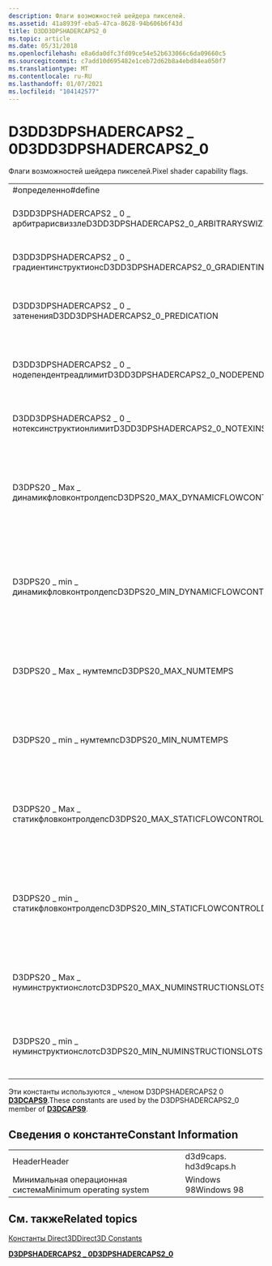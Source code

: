 ```yaml
---
description: Флаги возможностей шейдера пикселей.
ms.assetid: 41a8939f-eba5-47ca-8628-94b606b6f43d
title: D3DD3DPSHADERCAPS2_0
ms.topic: article
ms.date: 05/31/2018
ms.openlocfilehash: e8a6da0dfc3fd09ce54e52b633066c6da09660c5
ms.sourcegitcommit: c7add10d695482e1ceb72d62b8a4ebd84ea050f7
ms.translationtype: MT
ms.contentlocale: ru-RU
ms.lasthandoff: 01/07/2021
ms.locfileid: "104142577"
---
```

# <a name="d3dd3dpshadercaps2_0"></a><span data-ttu-id="b0563-103">D3DD3DPSHADERCAPS2 \_ 0</span><span class="sxs-lookup"><span data-stu-id="b0563-103">D3DD3DPSHADERCAPS2\_0</span></span>

<span data-ttu-id="b0563-104">Флаги возможностей шейдера пикселей.</span><span class="sxs-lookup"><span data-stu-id="b0563-104">Pixel shader capability flags.</span></span>



|                                              |                |                                                                                                                                                                                                                   |
|----------------------------------------------|----------------|-------------------------------------------------------------------------------------------------------------------------------------------------------------------------------------------------------------------|
| <span data-ttu-id="b0563-105">\#определенно</span><span class="sxs-lookup"><span data-stu-id="b0563-105">\#define</span></span>                                     | <span data-ttu-id="b0563-106">Значение</span><span class="sxs-lookup"><span data-stu-id="b0563-106">Value</span></span>          | <span data-ttu-id="b0563-107">Описание</span><span class="sxs-lookup"><span data-stu-id="b0563-107">Description</span></span>                                                                                                                                                                                                       |
| <span data-ttu-id="b0563-108">D3DD3DPSHADERCAPS2 \_ 0 \_ арбитрарисвиззле</span><span class="sxs-lookup"><span data-stu-id="b0563-108">D3DD3DPSHADERCAPS2\_0\_ARBITRARYSWIZZLE</span></span>      | <span data-ttu-id="b0563-109">(1 << 0)</span><span class="sxs-lookup"><span data-stu-id="b0563-109">(1 << 0)</span></span> | <span data-ttu-id="b0563-110">Поддерживается произвольный группирующие.</span><span class="sxs-lookup"><span data-stu-id="b0563-110">Arbitrary swizzling is supported.</span></span>                                                                                                                                                                                 |
| <span data-ttu-id="b0563-111">D3DD3DPSHADERCAPS2 \_ 0 \_ градиентинструктионс</span><span class="sxs-lookup"><span data-stu-id="b0563-111">D3DD3DPSHADERCAPS2\_0\_GRADIENTINSTRUCTIONS</span></span>  | <span data-ttu-id="b0563-112">(1 << 1)</span><span class="sxs-lookup"><span data-stu-id="b0563-112">(1 << 1)</span></span> | <span data-ttu-id="b0563-113">Поддерживаются инструкции градиента.</span><span class="sxs-lookup"><span data-stu-id="b0563-113">Gradient instructions are supported.</span></span>                                                                                                                                                                              |
| <span data-ttu-id="b0563-114">D3DD3DPSHADERCAPS2 \_ 0 \_ затенения</span><span class="sxs-lookup"><span data-stu-id="b0563-114">D3DD3DPSHADERCAPS2\_0\_PREDICATION</span></span>           | <span data-ttu-id="b0563-115">(1 << 2)</span><span class="sxs-lookup"><span data-stu-id="b0563-115">(1 << 2)</span></span> | <span data-ttu-id="b0563-116">Инструкция затенения поддерживается.</span><span class="sxs-lookup"><span data-stu-id="b0563-116">Instruction predication is supported.</span></span> <span data-ttu-id="b0563-117">См. [сетп \_ comp-PS](../direct3dhlsl/setp-comp---ps.md).</span><span class="sxs-lookup"><span data-stu-id="b0563-117">See [setp\_comp - ps](../direct3dhlsl/setp-comp---ps.md).</span></span>                                                                                                                         |
| <span data-ttu-id="b0563-118">D3DD3DPSHADERCAPS2 \_ 0 \_ нодепендентреадлимит</span><span class="sxs-lookup"><span data-stu-id="b0563-118">D3DD3DPSHADERCAPS2\_0\_NODEPENDENTREADLIMIT</span></span>  | <span data-ttu-id="b0563-119">(1 << 3)</span><span class="sxs-lookup"><span data-stu-id="b0563-119">(1 << 3)</span></span> | <span data-ttu-id="b0563-120">Количество зависимых операций чтения для каждой инструкции не ограничено.</span><span class="sxs-lookup"><span data-stu-id="b0563-120">There is no limit on the number of dependent reads per instruction.</span></span>                                                                                                                                               |
| <span data-ttu-id="b0563-121">D3DD3DPSHADERCAPS2 \_ 0 \_ нотексинструктионлимит</span><span class="sxs-lookup"><span data-stu-id="b0563-121">D3DD3DPSHADERCAPS2\_0\_NOTEXINSTRUCTIONLIMIT</span></span> | <span data-ttu-id="b0563-122">(1 << 4)</span><span class="sxs-lookup"><span data-stu-id="b0563-122">(1 << 4)</span></span> | <span data-ttu-id="b0563-123">Количество инструкций да не ограничено.</span><span class="sxs-lookup"><span data-stu-id="b0563-123">There is no limit on the number of tex instructions.</span></span>                                                                                                                                                              |
| <span data-ttu-id="b0563-124">D3DPS20 \_ Max \_ динамикфловконтролдепс</span><span class="sxs-lookup"><span data-stu-id="b0563-124">D3DPS20\_MAX\_DYNAMICFLOWCONTROLDEPTH</span></span>        | <span data-ttu-id="b0563-125">24</span><span class="sxs-lookup"><span data-stu-id="b0563-125">24</span></span>             | <span data-ttu-id="b0563-126">Максимальный уровень вложенности инструкций динамического управления потоком (break, бреакк, ИФК).</span><span class="sxs-lookup"><span data-stu-id="b0563-126">The maximum level of nesting of dynamic flow control instructions (break, breakc, ifc).</span></span>                                                                                                                           |
| <span data-ttu-id="b0563-127">D3DPS20 \_ min \_ динамикфловконтролдепс</span><span class="sxs-lookup"><span data-stu-id="b0563-127">D3DPS20\_MIN\_DYNAMICFLOWCONTROLDEPTH</span></span>        | <span data-ttu-id="b0563-128">0</span><span class="sxs-lookup"><span data-stu-id="b0563-128">0</span></span>              | <span data-ttu-id="b0563-129">Минимальный уровень вложенности инструкций динамического управления потоком (break, бреакк, ИФК).</span><span class="sxs-lookup"><span data-stu-id="b0563-129">The minimum level of nesting of dynamic flow control instructions (break, breakc, ifc).</span></span>                                                                                                                           |
| <span data-ttu-id="b0563-130">D3DPS20 \_ Max \_ нумтемпс</span><span class="sxs-lookup"><span data-stu-id="b0563-130">D3DPS20\_MAX\_NUMTEMPS</span></span>                       | <span data-ttu-id="b0563-131">32</span><span class="sxs-lookup"><span data-stu-id="b0563-131">32</span></span>             | <span data-ttu-id="b0563-132">Драйвер будет поддерживать не более этого количества временных регистров.</span><span class="sxs-lookup"><span data-stu-id="b0563-132">The driver will support at most this many temporary register.</span></span>                                                                                                                                                     |
| <span data-ttu-id="b0563-133">D3DPS20 \_ min \_ нумтемпс</span><span class="sxs-lookup"><span data-stu-id="b0563-133">D3DPS20\_MIN\_NUMTEMPS</span></span>                       | <span data-ttu-id="b0563-134">12</span><span class="sxs-lookup"><span data-stu-id="b0563-134">12</span></span>             | <span data-ttu-id="b0563-135">Драйвер будет поддерживать по крайней мере столько временных регистров.</span><span class="sxs-lookup"><span data-stu-id="b0563-135">The driver will support at least this many temporary register.</span></span>                                                                                                                                                    |
| <span data-ttu-id="b0563-136">D3DPS20 \_ Max \_ статикфловконтролдепс</span><span class="sxs-lookup"><span data-stu-id="b0563-136">D3DPS20\_MAX\_STATICFLOWCONTROLDEPTH</span></span>         | <span data-ttu-id="b0563-137">4</span><span class="sxs-lookup"><span data-stu-id="b0563-137">4</span></span>              | <span data-ttu-id="b0563-138">Максимальная глубина вложенности инструкций « [цикл](../direct3dhlsl/loop---vs.md)-представителя-VS / [»](../direct3dhlsl/rep---vs.md) и « [Call-](../direct3dhlsl/call---vs.md)VS / [каллнз bool](../direct3dhlsl/callnz-bool---vs.md) -vs».</span><span class="sxs-lookup"><span data-stu-id="b0563-138">The maximum depth of nesting of the [loop - vs](../direct3dhlsl/loop---vs.md)/[rep - vs](../direct3dhlsl/rep---vs.md) and [call - vs](../direct3dhlsl/call---vs.md)/[callnz bool - vs](../direct3dhlsl/callnz-bool---vs.md) instructions.</span></span> |
| <span data-ttu-id="b0563-139">D3DPS20 \_ min \_ статикфловконтролдепс</span><span class="sxs-lookup"><span data-stu-id="b0563-139">D3DPS20\_MIN\_STATICFLOWCONTROLDEPTH</span></span>         | <span data-ttu-id="b0563-140">1</span><span class="sxs-lookup"><span data-stu-id="b0563-140">1</span></span>              | <span data-ttu-id="b0563-141">Минимальная глубина вложенности инструкций «цикл- [](../direct3dhlsl/loop---vs.md) / [представителя-VS»](../direct3dhlsl/rep---vs.md) и « [Call-](../direct3dhlsl/call---vs.md)VS / [каллнз bool](../direct3dhlsl/callnz-bool---vs.md) -vs».</span><span class="sxs-lookup"><span data-stu-id="b0563-141">The minimum depth of nesting of the [loop - vs](../direct3dhlsl/loop---vs.md)/[rep - vs](../direct3dhlsl/rep---vs.md) and [call - vs](../direct3dhlsl/call---vs.md)/[callnz bool - vs](../direct3dhlsl/callnz-bool---vs.md) instructions.</span></span> |
| <span data-ttu-id="b0563-142">D3DPS20 \_ Max \_ нуминструктионслотс</span><span class="sxs-lookup"><span data-stu-id="b0563-142">D3DPS20\_MAX\_NUMINSTRUCTIONSLOTS</span></span>            | <span data-ttu-id="b0563-143">512</span><span class="sxs-lookup"><span data-stu-id="b0563-143">512</span></span>            | <span data-ttu-id="b0563-144">Драйвер будет поддерживать не более этого числа инструкций.</span><span class="sxs-lookup"><span data-stu-id="b0563-144">The driver will support at most this many instructions.</span></span>                                                                                                                                                           |
| <span data-ttu-id="b0563-145">D3DPS20 \_ min \_ нуминструктионслотс</span><span class="sxs-lookup"><span data-stu-id="b0563-145">D3DPS20\_MIN\_NUMINSTRUCTIONSLOTS</span></span>            | <span data-ttu-id="b0563-146">96</span><span class="sxs-lookup"><span data-stu-id="b0563-146">96</span></span>             | <span data-ttu-id="b0563-147">Драйвер будет поддерживать по крайней мере столько инструкций.</span><span class="sxs-lookup"><span data-stu-id="b0563-147">The driver will support at least this many instructions.</span></span>                                                                                                                                                          |



 

<span data-ttu-id="b0563-148">Эти константы используются \_ членом D3DPSHADERCAPS2 0 [**D3DCAPS9**](/windows/desktop/api/D3D9Caps/ns-d3d9caps-d3dcaps9).</span><span class="sxs-lookup"><span data-stu-id="b0563-148">These constants are used by the D3DPSHADERCAPS2\_0 member of [**D3DCAPS9**](/windows/desktop/api/D3D9Caps/ns-d3d9caps-d3dcaps9).</span></span>

## <a name="constant-information"></a><span data-ttu-id="b0563-149">Сведения о константе</span><span class="sxs-lookup"><span data-stu-id="b0563-149">Constant Information</span></span>



|                          |            |
|--------------------------|------------|
| <span data-ttu-id="b0563-150">Header</span><span class="sxs-lookup"><span data-stu-id="b0563-150">Header</span></span>                   | <span data-ttu-id="b0563-151">d3d9caps. h</span><span class="sxs-lookup"><span data-stu-id="b0563-151">d3d9caps.h</span></span> |
| <span data-ttu-id="b0563-152">Минимальная операционная система</span><span class="sxs-lookup"><span data-stu-id="b0563-152">Minimum operating system</span></span> | <span data-ttu-id="b0563-153">Windows 98</span><span class="sxs-lookup"><span data-stu-id="b0563-153">Windows 98</span></span> |



 

## <a name="related-topics"></a><span data-ttu-id="b0563-154">См. также</span><span class="sxs-lookup"><span data-stu-id="b0563-154">Related topics</span></span>

<dl> <dt>

[<span data-ttu-id="b0563-155">Константы Direct3D</span><span class="sxs-lookup"><span data-stu-id="b0563-155">Direct3D Constants</span></span>](dx9-graphics-reference-d3d-constants.md)
</dt> <dt>

[<span data-ttu-id="b0563-156">**D3DPSHADERCAPS2 \_ 0**</span><span class="sxs-lookup"><span data-stu-id="b0563-156">**D3DPSHADERCAPS2\_0**</span></span>](/windows/desktop/api/D3D9Caps/ns-d3d9caps-d3dpshadercaps2_0)
</dt> </dl>

 

 
